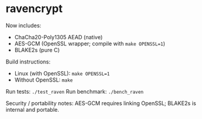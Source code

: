 # ravencrypt

Now includes:
 - ChaCha20-Poly1305 AEAD (native)
 - AES-GCM (OpenSSL wrapper; compile with `make OPENSSL=1`)
 - BLAKE2s (pure C)

Build instructions:
 - Linux (with OpenSSL): `make OPENSSL=1`
 - Without OpenSSL: `make`

Run tests: `./test_raven`
Run benchmark: `./bench_raven`

Security / portability notes: AES-GCM requires linking OpenSSL; BLAKE2s is internal and portable.